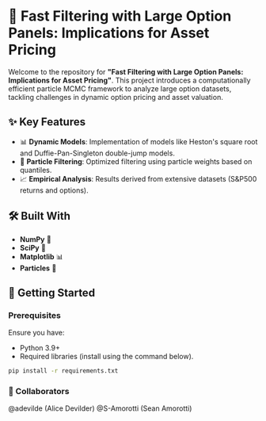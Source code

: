# 🚀 Fast Filtering with Large Option Panels: Implications for Asset Pricing

Welcome to the repository for **"Fast Filtering with Large Option Panels: Implications for Asset Pricing"**. This project introduces a computationally efficient particle MCMC framework to analyze large option datasets, tackling challenges in dynamic option pricing and asset valuation.

## ✨ Key Features

- 📊 **Dynamic Models**: Implementation of models like Heston's square root and Duffie-Pan-Singleton double-jump models.
- 🔧 **Particle Filtering**: Optimized filtering using particle weights based on quantiles.
- 📈 **Empirical Analysis**: Results derived from extensive datasets (S&P500 returns and options).

## 🛠️ Built With

- **NumPy** 🧮
- **SciPy** 🔬
- **Matplotlib** 📊
- **Particles** 🎲

## 🚀 Getting Started

### Prerequisites

Ensure you have:

- Python 3.9+
- Required libraries (install using the command below).

```bash
pip install -r requirements.txt
```
### 🤝 Collaborators
@adevilde (Alice Devilder)
@S-Amorotti (Sean Amorotti)